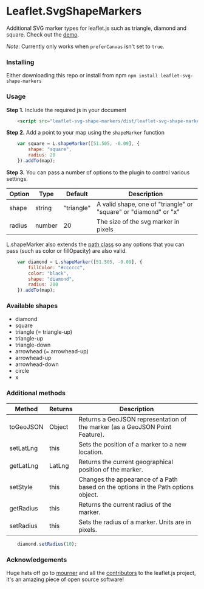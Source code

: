 # Leaflet.SvgShapeMarkers
Additional SVG marker types for leaflet.js such as triangle, diamond and square. Check out the [demo](http://rowanwins.github.io/Leaflet.SvgShapeMarkers/example/).

*Note*: Currently only works when `preferCanvas` isn't set to `true`.


### Installing
Either  downloading this repo or install from npm `npm install leaflet-svg-shape-markers`

### Usage
**Step 1.** Include the required js in your document 

```html
   	<script src="leaflet-svg-shape-markers/dist/leaflet-svg-shape-markers.min.js"></script>
```

**Step 2.** Add a point to your map using the `shapeMarker` function

``` js
	var square = L.shapeMarker([51.505, -0.09], {
		shape: "square",
		radius: 20
	}).addTo(map);
```

**Step 3.**
You can pass a number of options to the plugin to control various settings.

| Option        | Type         | Default      | Description   |
| ------------- |--------------|--------------|---------------|
| shape | string | "triangle" | A valid shape, one of "triangle" or "square" or "diamond" or "x"|
| radius | number | 20 | The size of the svg marker in pixels |

L.shapeMarker also extends the [path class](http://leafletjs.com/reference.html#path) so any options that you can pass (such as color or fillOpacity) are also valid.

``` js
	var diamond = L.shapeMarker([51.505, -0.09], {
		fillColor: "#cccccc",
		color: "black",
		shape: "diamond",
		radius: 200
	}).addTo(map);
```

### Available shapes

* diamond
* square
* triangle (= triangle-up)
* triangle-up
* triangle-down
* arrowhead (= arrowhead-up)
* arrowhead-up
* arrowhead-down
* circle
* x

### Additional methods
| Method        | Returns      | Description  | 
| ------------- |--------------|--------------|
| toGeoJSON | Object | Returns a GeoJSON representation of the marker (as a GeoJSON Point Feature).|
| setLatLng | this | Sets the position of a marker to a new location.|
| getLatLng | LatLng | Returns the current geographical position of the marker.|
| setStyle | this | Changes the appearance of a Path based on the options in the Path options object.|
| getRadius | this | Returns the current radius of the marker.|
| setRadius | this | Sets the radius of a marker. Units are in pixels.|

``` js
	diamond.setRadius(10);
```

### Acknowledgements
Huge hats off go to [mourner](https://github.com/mourner) and all the [contributors](https://github.com/Leaflet/Leaflet/graphs/contributors) to the leaflet.js project, it's an amazing piece of open source software!
